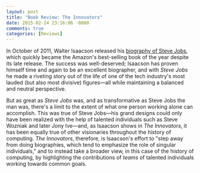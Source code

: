 ```yaml
---
layout: post
title: "Book Review: The Innovators"
date: 2015-02-24 23:16:06 -0800
comments: true
categories: [Reviews]
---
```


In October of 2011, Walter Isaacson released his
<a href="http://en.wikipedia.org/wiki/Steve_Jobs_(book)">biography of Steve Jobs</a>,
which quickly became the Amazon's best-selling book of the year despite its late
release. The success was well-deserved; Isaacson has proven himself time and
again to be an excellent biographer, and with _Steve Jobs_ he made a riveting
story out of the life of one of the tech industry's most lauded (but also most
divisive) figures&mdash;all while maintaining a balanced and neutral
perspective.

But as great as _Steve Jobs_ was, and as transformative as Steve Jobs the man
was, there's a limit to the extent of what one person working alone can
accomplish. This was true of Steve Jobs&mdash;his grand designs could only have
been realized with the help of talented individuals such as Steve Wozniak and
later Jony Ive&mdash;and, as Isaacson shows in _The Innovators_, it has been
equally true of other visionaries throughout the history of computing. _The
Innovators_, therefore, is Isaacson's effort to "step away from doing
biographies, which tend to emphasize the role of singular individuals," and to
instead take a broader view, in this case of the history of computing, by
highlighting the contributions of _teams_ of talented individuals working
towards common goals.
